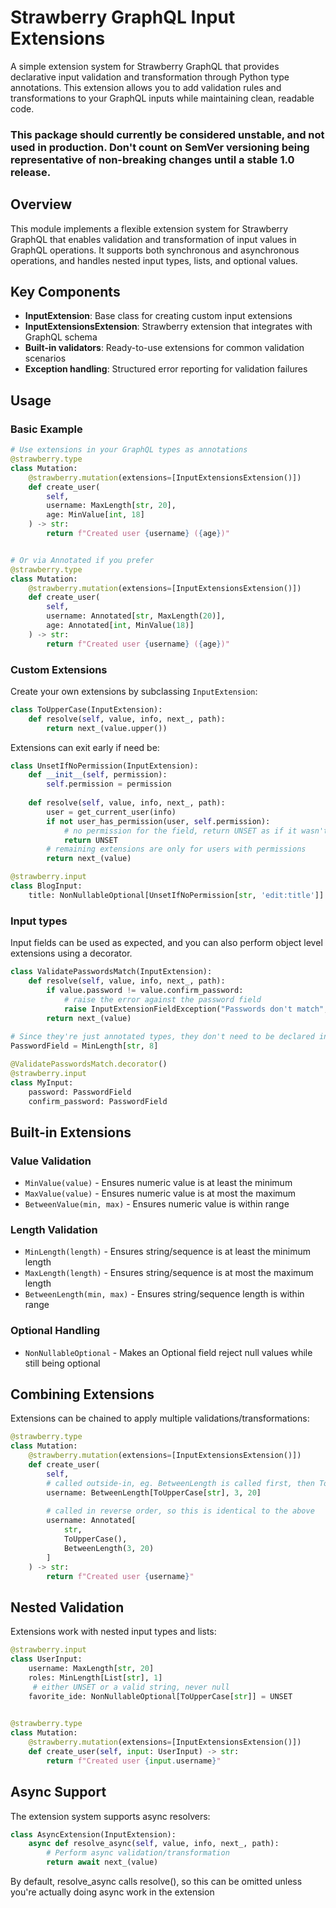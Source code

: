 # Strawberry GraphQL Input Extensions

A simple extension system for Strawberry GraphQL that provides declarative input validation and transformation through Python type annotations. This extension allows you to add validation rules and transformations to your GraphQL inputs while maintaining clean, readable code.


### This package should currently be considered unstable, and not used in production. Don't count on SemVer versioning being representative of non-breaking changes until a stable 1.0 release.  


## Overview

This module implements a flexible extension system for Strawberry GraphQL that enables validation and transformation of input values in GraphQL operations. It supports both synchronous and asynchronous operations, and handles nested input types, lists, and optional values.

## Key Components

- **InputExtension**: Base class for creating custom input extensions
- **InputExtensionsExtension**: Strawberry extension that integrates with GraphQL schema
- **Built-in validators**: Ready-to-use extensions for common validation scenarios
- **Exception handling**: Structured error reporting for validation failures

## Usage

### Basic Example

```python
# Use extensions in your GraphQL types as annotations
@strawberry.type
class Mutation:
    @strawberry.mutation(extensions=[InputExtensionsExtension()])
    def create_user(
        self, 
        username: MaxLength[str, 20],
        age: MinValue[int, 18]
    ) -> str:
        return f"Created user {username} ({age})"


# Or via Annotated if you prefer
@strawberry.type
class Mutation:
    @strawberry.mutation(extensions=[InputExtensionsExtension()])
    def create_user(
        self, 
        username: Annotated[str, MaxLength(20)],
        age: Annotated[int, MinValue(18)]
    ) -> str:
        return f"Created user {username} ({age})"
```

### Custom Extensions

Create your own extensions by subclassing `InputExtension`:

```python
class ToUpperCase(InputExtension):
    def resolve(self, value, info, next_, path):
        return next_(value.upper())
```

Extensions can exit early if need be:
```python
class UnsetIfNoPermission(InputExtension):
    def __init__(self, permission):
        self.permission = permission
        
    def resolve(self, value, info, next_, path):
        user = get_current_user(info)
        if not user_has_permission(user, self.permission):
            # no permission for the field, return UNSET as if it wasn't set
            return UNSET
        # remaining extensions are only for users with permissions
        return next_(value)

@strawberry.input
class BlogInput:
    title: NonNullableOptional[UnsetIfNoPermission[str, 'edit:title']] = UNSET
```


### Input types

Input fields can be used as expected, and you can also perform object level extensions using a decorator.

```python
class ValidatePasswordsMatch(InputExtension):
    def resolve(self, value, info, next_, path):
        if value.password != value.confirm_password:
            # raise the error against the password field
            raise InputExtensionFieldException("Passwords don't match", "password", info)
        return next_(value)
    
# Since they're just annotated types, they don't need to be declared in-line
PasswordField = MinLength[str, 8]

@ValidatePasswordsMatch.decorator()
@strawberry.input
class MyInput:
    password: PasswordField
    confirm_password: PasswordField
```


## Built-in Extensions

### Value Validation
- `MinValue(value)` - Ensures numeric value is at least the minimum
- `MaxValue(value)` - Ensures numeric value is at most the maximum
- `BetweenValue(min, max)` - Ensures numeric value is within range

### Length Validation
- `MinLength(length)` - Ensures string/sequence is at least the minimum length
- `MaxLength(length)` - Ensures string/sequence is at most the maximum length
- `BetweenLength(min, max)` - Ensures string/sequence length is within range

### Optional Handling
- `NonNullableOptional` - Makes an Optional field reject null values while still being optional

## Combining Extensions

Extensions can be chained to apply multiple validations/transformations:

```python
@strawberry.type
class Mutation:
    @strawberry.mutation(extensions=[InputExtensionsExtension()])
    def create_user(
        self, 
        # called outside-in, eg. BetweenLength is called first, then ToUpperCase    
        username: BetweenLength[ToUpperCase[str], 3, 20]
        
        # called in reverse order, so this is identical to the above
        username: Annotated[
            str, 
            ToUpperCase(),
            BetweenLength(3, 20)
        ]
    ) -> str:
        return f"Created user {username}"
```

## Nested Validation

Extensions work with nested input types and lists:

```python
@strawberry.input
class UserInput:
    username: MaxLength[str, 20]
    roles: MinLength[List[str], 1]
     # either UNSET or a valid string, never null
    favorite_ide: NonNullableOptional[ToUpperCase[str]] = UNSET
    

@strawberry.type
class Mutation:
    @strawberry.mutation(extensions=[InputExtensionsExtension()])
    def create_user(self, input: UserInput) -> str:
        return f"Created user {input.username}"
```

## Async Support

The extension system supports async resolvers:

```python
class AsyncExtension(InputExtension):
    async def resolve_async(self, value, info, next_, path):
        # Perform async validation/transformation
        return await next_(value)
```
By default, resolve_async calls resolve(), so this can be omitted unless you're actually doing async work in the extension
